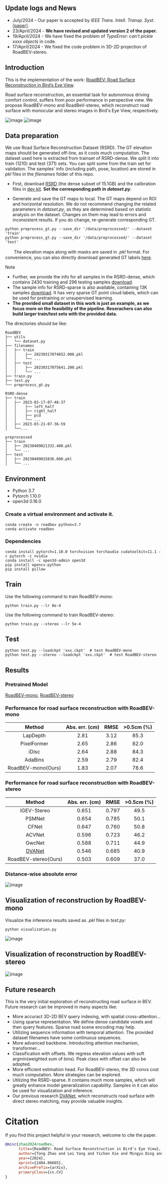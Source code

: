 
## Update logs and News
* July/2024 - Our paper is accepted by *IEEE Trans. Intell. Transp. Syst.* [[paper]](https://doi.org/10.1109/TITS.2024.3431671).
* 23/April/2024 - **We have revised and updated version 2 of the paper.**
* 19/April/2024 - We have fixed the problem of *TypeError: can't pickle xxxx objects* in code.
* 17/April/2024 - We fixed the code problem in 3D-2D projection of RoadBEV-stereo.
  
## Introduction
This is the implementation of the work: [RoadBEV: Road Surface Reconstruction in Bird’s Eye View](https://arxiv.org/abs/2404.06605).

Road surface reconstruction, an essential task for autonomous driving comfort control, suffers from poor performance in perspective view.
We propose RoadBEV-mono and RoadBeV-stereo, which reconstruct road surface with monocular and stereo images in Bird's Eye View, respectively.

![image](imgs/mono.png)
![image](imgs/stereo_arch.png)

## Data preparation

We use Road Surface Reconstruction Dataset (RSRD). The GT elevation maps should be generated off-line, as it costs much computation. The dataset used here is extracted from trainset of RSRD-dense. We split it into train (1210) and test (371) sets. You can split some from the train set for validation. The samples' info (including path, pose, location) are stored in *pkl* files in the *filenames* folder of this repo.

* First, download [RSRD](https://thu-rsxd.com/rsrd) (the dense subset of 15.1GB) and the calibration files in [dev kit](https://github.com/ztsrxh/RSRD_dev_toolkit).
**Set the corresponding path in *dataset.py***.

* Generate and save the GT maps to local. The GT maps depend on ROI and horizontal resolution. 
We do not recommend changing the related parameters in *dataset.py*, as they are determined based on statistic analysis on the dataset. 
Changes on them may lead to errors and inconsistent results. If you do change, re-generate corresponding GT.

```
python preprocess_gt.py --save_dir '/data/preprocessed/' --dataset 'train'
python preprocess_gt.py --save_dir '/data/preprocessed/' --dataset 'test'
```
　　The elevation maps along with masks are saved in *.pkl* format. For convenience, you can also directly download generated GT labels [here](https://drive.google.com/file/d/1m3G7Cb_qfIg2Q5Ng4-NdSMb66RDtEI2Z/view?usp=sharing).

> [!NOTE]  
> * Further, we provide the info for all samples in the RSRD-dense, which contains 2430 training and 296 testing samples [download](https://drive.google.com/file/d/1Hb2meQSmN9CCOkOwUJbHjv76yBUY2pWx/view?usp=sharing).
> * The sample info for RSRD-sparse is also available, containing 13K samples [download](https://drive.google.com/file/d/1i4lAahSvn8VVRCLqRpOJdvo2dOmLOppJ/view?usp=sharing). It has very sparse GT point cloud labels, which can be used for pretraining or unsupervised learning.
> * **The provided small dataset in this work is just an example, as we focus more on the feasibility of the pipeline. Reserachers can also build larger train/test sets with the provided data.**

The directories should be like:
```shell
RoadBEV
├── utils
│   └── dataset.py
├── filenames
│   ├── train
│   │    ├── 20230317074852.000.pkl
│   │    └── ...
│   ├── test
│   │    ├── 20230317075641.200.pkl
│   │    └── ...
├── train.py
├── test.py
└── preprocess_gt.py

RSRD-dense
├── train
│   ├── 2023-03-17-07-48-37
│   │    ├── left_half
│   │    ├── right_half
│   │    ├── pcd
│   │    └── ...
│   ├── 2023-03-21-07-36-59
│   └──...

preprocessed
├── train
│   ├── 20230409021332.400.pkl
│   └── ...
├── test
│   ├── 20230409015836.600.pkl
│   └── ...
```
## Environment
* Python 3.7
* Pytorch 1.10.0
* open3d 0.16.0

### Create a virtual environment and activate it.

```
conda create -n roadbev python=3.7
conda activate roadbev
```
### Dependencies
```
conda install pytorch=1.10.0 torchvision torchaudio cudatoolkit=11.1 -c pytorch -c nvidia
conda install -c open3d-admin open3d
pip install opencv-python
pip install pillow
```

## Train
Use the following command to train RoadBEV-mono:

```
python train.py --lr 8e-4
```

Use the following command to train RoadBEV-stereo:
```
python train.py --stereo --lr 5e-4
```

## Test
```
python test.py --loadckpt 'xxx.ckpt'  # test RoadBEV-mono
python test.py --stereo --loadckpt 'xxx.ckpt'  # test RoadBEV-stereo
```

## Results
### Pretrained Model
[RoadBEV-mono](https://drive.google.com/file/d/1i-QgX8rLTDUmqpRN7bM4_AzK8dgk_PUn/view?usp=sharing), 
[RoadBEV-stereo](https://drive.google.com/file/d/1H5mTGfr2udMfYxvoqKXPsuo_-Ggu1mib/view?usp=sharing)

### Performance for road surface reconstruction with RoadBEV-mono
| Method | Abs. err. (cm) | RMSE | >0.5cm (%) |
|:-:|:-:|:-:|:-:|
| LapDepth | 2.81 | 3.12 | 85.3 |
| PixelFormer | 2.65 | 2.86 | 82.0 |
| iDisc | 2.64 | 2.88 | 84.3 |
| AdaBins | 2.59 | 2.79 | 82.4 |
| RoadBEV-mono(Ours) | 1.83 | 2.07 | 78.6 |

### Performance for road surface reconstruction with RoadBEV-stereo
| Method | Abs. err. (cm) | RMSE | >0.5cm (%) |
|:-:|:-:|:-:|:-:|
| IGEV-Stereo | 0.651 | 0.797 | 49.5|
| PSMNet | 0.654 | 0.785 |  50.1 |
| CFNet | 0.647 | 0.760 | 50.8 |
| ACVNet | 0.596 | 0.723 | 46.2 |
| GwcNet | 0.588 | 0.711 | 44.9 |
| [DVANet](https://github.com/ztsrxh/DVANet) | 0.546 | 0.685 | 40.9 |
| RoadBEV-stereo(Ours) | 0.503 | 0.609 | 37.0 |

### Distance-wise absolute error
![image](imgs/comparison.png)

## Visualization of reconstruction by RoadBEV-mono
Visualize the inference results saved as *.pkl* files in *test.py*:
```
python visualization.py
```
![image](imgs/visualization_mono.png)

## Visualization of reconstruction by RoadBEV-stereo
![image](imgs/fig_1.jpg)

## Future research
This is the very initial exploration of reconstructing road surface in BEV. Future research can be improved in many aspects like:
* More accuract 3D-2D BEV query indexing, with spatial cross-attention...
* Using sparse representation. We define dense candidate voxels and then query features. Sparse road scene encoding may help.
* Utilizing sequence information with temporal attention. The provided dataset filenames have some continuous sequences.
* More advanced backbone. Introducting attention mechanism, transformer...
* Classification with offsets. We regress elevation values with soft argmin(weighted sum of bins). Peak class with offset can also be adopted.
* More efficient estimation head. For RoadBEV-stereo, the 3D convs cost much computation. More strategies can be explored.
* Utilizing the RSRD-sparse. It contains much more samples, which will greatly enhance model generalization capability. Samples in it can also be used for visualization and inference. 
* Our previous research [DVANet](https://github.com/ztsrxh/DVANet), which reconstructs road surface with direct stereo matching, may provide valuable insights.
# Citation

If you find this project helpful in your research, welcome to cite the paper.

```bibtex
@misc{zhao2024roadbev,
      title={RoadBEV: Road Surface Reconstruction in Bird's Eye View}, 
      author={Tong Zhao and Lei Yang and Yichen Xie and Mingyu Ding and Masayoshi Tomizuka and Yintao Wei},
      year={2024},
      eprint={2404.06605},
      archivePrefix={arXiv},
      primaryClass={cs.CV}
}

```
